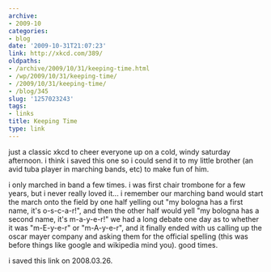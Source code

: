 ```yaml
---
archive:
- 2009-10
categories:
- blog
date: '2009-10-31T21:07:23'
link: http://xkcd.com/389/
oldpaths:
- /archive/2009/10/31/keeping-time.html
- /wp/2009/10/31/keeping-time/
- /2009/10/31/keeping-time/
- /blog/345
slug: '1257023243'
tags:
- links
title: Keeping Time
type: link
---
```


just a classic xkcd to cheer everyone up on a cold, windy saturday
afternoon. i think i saved this one so i could send it to my little
brother (an avid tuba player in marching bands, etc) to make fun of him.

i only marched in band a few times. i was first chair trombone for a few
years, but i never really loved it... i remember our marching band would
start the march onto the field by one half yelling out "my bologna has
a first name, it's o-s-c-a-r!", and then the other half would yell "my
bologna has a second name, it's m-a-y-e-r!" we had a long debate one day
as to whether it was "m-E-y-e-r" or "m-A-y-e-r", and it finally ended with
us calling up the oscar mayer company and asking them for the official
spelling (this was before things like google and wikipedia mind you). good
times.

 i saved this link on 2008.03.26. 

